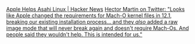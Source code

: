 
[Apple Helps Asahi Linux | Hacker News](https://news.ycombinator.com/item?id=29591578)
[Hector Martin on Twitter: "Looks like Apple changed the requirements for Mach-O kernel files in 12.1, breaking our existing installation process... and they *also* added a raw image mode that will never break again and doesn't require Mach-Os. And people said they wouldn't help. This is intended for us."](https://web.archive.org/web/20220326234421/https://twitter.com/marcan42/status/1471799568807636994)
